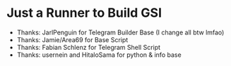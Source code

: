 # Just a Runner to Build GSI #

- Thanks: JarlPenguin for Telegram Builder Base (I change all btw lmfao)
- Thanks: Jamie/Area69 for Base Script
- Thanks: Fabian Schlenz for Telegram Shell Script
- Thanks: usernein and HitaloSama for python & info base
